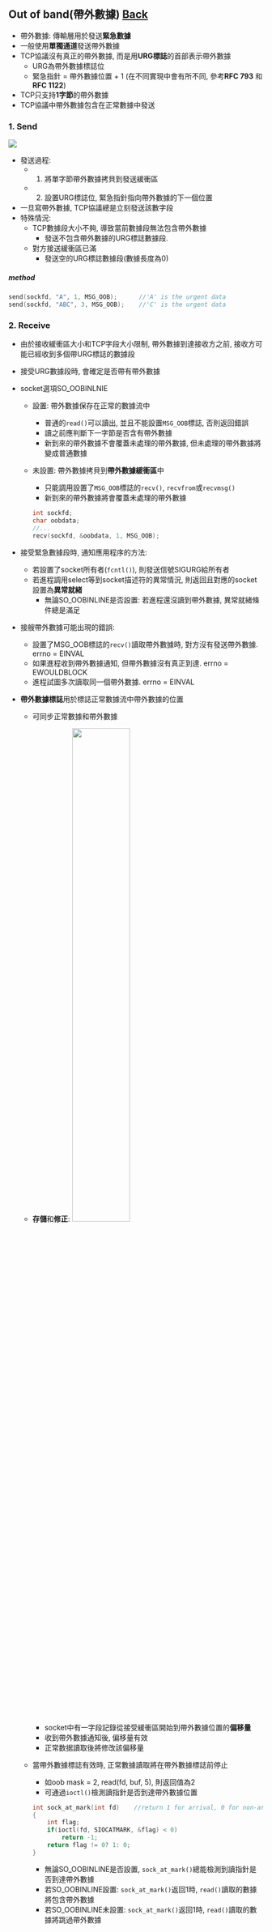 ## Out of band(帶外數據) [Back](./../Transport.md)

- 帶外數據: 傳輸層用於發送**緊急數據**
- 一般使用**單獨通道**發送帶外數據
- TCP協議沒有真正的帶外數據, 而是用**URG標誌**的首部表示帶外數據
	- URG為帶外數據標誌位
	- 緊急指針 = 帶外數據位置 + 1 (在不同實現中會有所不同, 參考**RFC 793** 和 **RFC 1122**)
- TCP只支持**1字節**的帶外數據
- TCP協議中帶外數據包含在正常數據中發送

### 1. Send

<img src="./OOB.png">

- 發送過程:
	- 1. 將單字節帶外數據拷貝到發送緩衝區
	- 2. 設置URG標誌位, 緊急指針指向帶外數據的下一個位置
- 一旦寫帶外數據, TCP協議總是立刻發送該數字段
- 特殊情況:
	- TCP數據段大小不夠, 導致當前數據段無法包含帶外數據
		- 發送不包含帶外數據的URG標誌數據段.
	- 對方接送緩衝區已滿
		- 發送空的URG標誌數據段(數據長度為0)

##### method
```c
send(sockfd, "A", 1, MSG_OOB);		//'A' is the urgent data
send(sockfd, "ABC", 3, MSG_OOB);	//'C' is the urgent data
```

### 2. Receive
- 由於接收緩衝區大小和TCP字段大小限制, 帶外數據到達接收方之前, 接收方可能已經收到多個帶URG標誌的數據段
- 接受URG數據段時, 會確定是否帶有帶外數據
- socket選項SO_OOBINLNIE
	- 設置: 帶外數據保存在正常的數據流中
		- 普通的```read()```可以讀出, 並且不能設置```MSG_OOB```標誌, 否則返回錯誤
		- 讀之前應判斷下一字節是否含有帶外數據
		- 新到來的帶外數據不會覆蓋未處理的帶外數據, 但未處理的帶外數據將變成普通數據
	- 未設置: 帶外數據拷貝到**帶外數據緩衝區**中
		- 只能調用設置了```MSG_OOB```標誌的```recv()```, ```recvfrom```或```recvmsg()```
		- 新到來的帶外數據將會覆蓋未處理的帶外數據
		
		```c
		int sockfd;
		char oobdata;
		//...
		recv(sockfd, &oobdata, 1, MSG_OOB);
		```

- 接受緊急數據段時, 通知應用程序的方法:
	- 若設置了socket所有者(```fcntl()```), 則發送信號SIGURG給所有者
	- 若進程調用select等到socket描述符的異常情況, 則返回且對應的socket設置為**異常就緒**
		- 無論SO_OOBINLINE是否設置: 若進程還沒讀到帶外數據, 異常就緒條件總是滿足
- 接艘帶外數據可能出現的錯誤:
	- 設置了MSG_OOB標誌的```recv()```讀取帶外數據時, 對方沒有發送帶外數據. errno = EINVAL
	- 如果進程收到帶外數據通知, 但帶外數據沒有真正到達. errno = EWOULDBLOCK
	- 進程試圖多次讀取同一個帶外數據. errno = EINVAL
- **帶外數據標誌**用於標誌正常數據流中帶外數據的位置
	- 可同步正常數據和帶外數據
	- **存儲**和**修正**: <img src="./example.png" width="50%">
		- socket中有一字段記錄從接受緩衝區開始到帶外數據位置的**偏移量**
		- 收到帶外數據通知後, 偏移量有效
		- 正常数据讀取後將修改該偏移量
	- 當帶外數據標誌有效時, 正常數據讀取將在帶外數據標誌前停止
		- 如oob mask = 2, read(fd, buf, 5), 則返回值為2
		- 可通過```ioctl()```檢測讀指針是否到達帶外數據位置

		```c
		int sock_at_mark(int fd)	//return 1 for arrival, 0 for non-arrival, -1 for failure
		{
			int flag;
			if(ioctl(fd, SIOCATMARK, &flag) < 0)
				return -1;
			return flag != 0? 1: 0;
		}
		```
		- 無論SO_OOBINLINE是否設置, ```sock_at_mark()```總能檢測到讀指針是否到達帶外數據
		- 若SO_OOBINLINE設置: ```sock_at_mark()```返回1時, ```read()```讀取的數據將包含帶外數據
		- 若SO_OOBINLINE未設置: ```sock_at_mark()```返回1時, ```read()```讀取的數據將跳過帶外數據




